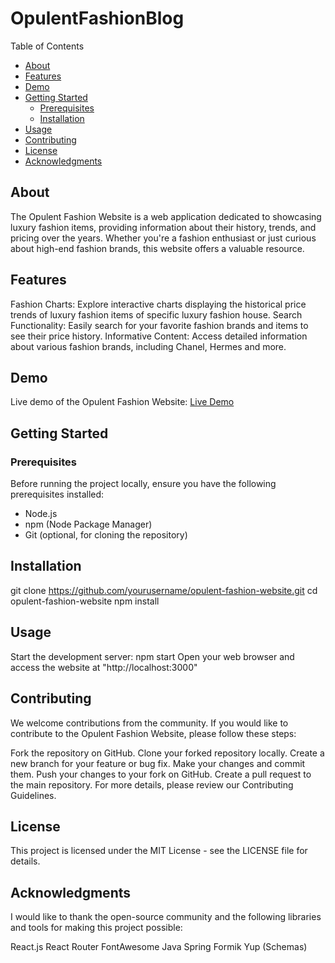 # OpulentFashionBlog

Table of Contents
- [About](#about)
- [Features](#features)
- [Demo](#demo)
- [Getting Started](#getting-started)
  - [Prerequisites](#prerequisites)
  - [Installation](#installation)
- [Usage](#usage)
- [Contributing](#contributing)
- [License](#license)
- [Acknowledgments](#acknowledgments)

## About
The Opulent Fashion Website is a web application dedicated to showcasing luxury fashion items, providing information about their history, trends, and pricing over the years. Whether you're a fashion enthusiast or just curious about high-end fashion brands, this website offers a valuable resource.

## Features
Fashion Charts: Explore interactive charts displaying the historical price trends of luxury fashion items of specific luxury fashion house.
Search Functionality: Easily search for your favorite fashion brands and items to see their price history.
Informative Content: Access detailed information about various fashion brands, including Chanel, Hermes and more.

## Demo
Live demo of the Opulent Fashion Website: [Live Demo](#demo)

## Getting Started
### Prerequisites
Before running the project locally, ensure you have the following prerequisites installed:

- Node.js
- npm (Node Package Manager)
- Git (optional, for cloning the repository)

## Installation

git clone https://github.com/yourusername/opulent-fashion-website.git
cd opulent-fashion-website
npm install

## Usage

Start the development server:
npm start
Open your web browser and access the website at "http://localhost:3000"


## Contributing
We welcome contributions from the community. If you would like to contribute to the Opulent Fashion Website, please follow these steps:

Fork the repository on GitHub.
Clone your forked repository locally.
Create a new branch for your feature or bug fix.
Make your changes and commit them.
Push your changes to your fork on GitHub.
Create a pull request to the main repository.
For more details, please review our Contributing Guidelines.

## License
This project is licensed under the MIT License - see the LICENSE file for details.

## Acknowledgments
I would like to thank the open-source community and the following libraries and tools for making this project possible:

React.js
React Router
FontAwesome
Java Spring
Formik
Yup (Schemas)
